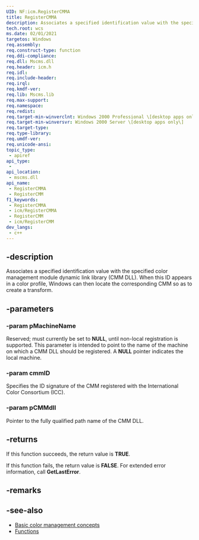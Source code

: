 ```yaml
---
UID: NF:icm.RegisterCMMA
title: RegisterCMMA
description: Associates a specified identification value with the specified color management module dynamic link library (CMM DLL). When this ID appears in a color profile, Windows can then locate the corresponding CMM so as to create a transform.
tech.root: wcs
ms.date: 02/01/2021
targetos: Windows
req.assembly: 
req.construct-type: function
req.ddi-compliance: 
req.dll: Mscms.dll
req.header: icm.h
req.idl: 
req.include-header: 
req.irql: 
req.kmdf-ver: 
req.lib: Mscms.lib
req.max-support: 
req.namespace: 
req.redist: 
req.target-min-winverclnt: Windows 2000 Professional \[desktop apps only\]
req.target-min-winversvr: Windows 2000 Server \[desktop apps only\]
req.target-type: 
req.type-library: 
req.umdf-ver: 
req.unicode-ansi: 
topic_type:
 - apiref
api_type:
 - 
api_location:
 - mscms.dll
api_name:
 - RegisterCMMA
 - RegisterCMM
f1_keywords:
 - RegisterCMMA
 - icm/RegisterCMMA
 - RegisterCMM
 - icm/RegisterCMM
dev_langs:
 - c++
---
```


## -description

Associates a specified identification value with the specified color management module dynamic link library (CMM DLL). When this ID appears in a color profile, Windows can then locate the corresponding CMM so as to create a transform.

## -parameters

### -param pMachineName

Reserved; must currently be set to **NULL**, until non-local registration is supported. This parameter is intended to point to the name of the machine on which a CMM DLL should be registered. A **NULL** pointer indicates the local machine.

### -param cmmID

Specifies the ID signature of the CMM registered with the International Color Consortium (ICC).

### -param pCMMdll

Pointer to the fully qualified path name of the CMM DLL.

## -returns

If this function succeeds, the return value is **TRUE**.

If this function fails, the return value is **FALSE**. For extended error information, call **GetLastError**.

## -remarks

## -see-also

* [Basic color management concepts](ms536813\(v=vs.85\).md)
* [Functions](ms536536\(v=vs.85\).md)
